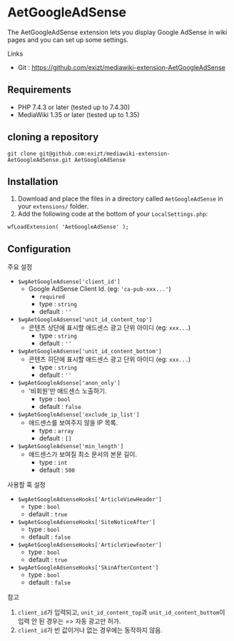 # AetGoogleAdSense
The AetGoogleAdSense extension lets you display Google AdSense in wiki pages and you can set up some settings.

Links
* Git : https://github.com/exizt/mediawiki-extension-AetGoogleAdSense

## Requirements
* PHP 7.4.3 or later (tested up to 7.4.30)
* MediaWiki 1.35 or later (tested up to 1.35)


## cloning a repository
```shell
git clone git@github.com:exizt/mediawiki-extension-AetGoogleAdSense.git AetGoogleAdSense
```


## Installation
1. Download and place the files in a directory called `AetGoogleAdSense` in your `extensions/` folder.
2. Add the following code at the bottom of your `LocalSettings.php`:
```
wfLoadExtension( 'AetGoogleAdSense' );
```


## Configuration
주요 설정
- `$wgAetGoogleAdsense['client_id']`
    - Google AdSense Client Id. (eg: `'ca-pub-xxx...'`)
        - `required`
        - type : `string`
        - default : `''`
- `$wgAetGoogleAdsense['unit_id_content_top']`
    - 콘텐츠 상단에 표시할 애드센스 광고 단위 아이디 (eg: `xxx...`)
        - type : `string`
        - default : `''`
- `$wgAetGoogleAdsense['unit_id_content_bottom']`
    - 콘텐츠 히단에 표시할 애드센스 광고 단위 아이디 (eg: `xxx...`)
        - type : `string`
        - default : `''`
- `$wgAetGoogleAdsense['anon_only']`
    - '비회원'만 애드센스 노출하기.
        - type : `bool`
        - default : `false`
- `$wgAetGoogleAdsense['exclude_ip_list']`
    - 애드센스를 보여주지 않을 IP 목록.
        - type : `array`
        - default : `[]`
- `$wgAetGoogleAdsense['min_length']`
    - 애드센스가 보여질 최소 문서의 본문 길이.
        - type : `int`
        - default : `500`



사용할 훅 설정
- `$wgAetGoogleAdsenseHooks['ArticleViewHeader']`
    - type : `bool`
    - default : `true`
- `$wgAetGoogleAdsenseHooks['SiteNoticeAfter']`
    - type : `bool`
    - default : `false`
- `$wgAetGoogleAdsenseHooks['ArticleViewFooter']`
    - type : `bool`
    - default : `true`
- `$wgAetGoogleAdsenseHooks['SkinAfterContent']`
    - type : `bool`
    - default : `false`



참고
1. `client_id`가 입력되고, `unit_id_content_top`과 `unit_id_content_bottom`이 입력 안 된 경우는 => 자동 광고만 허가.
2. `client_id`가 빈 값이거나 없는 경우에는 동작하지 않음.

